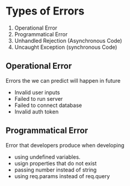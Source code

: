 # Types of Errors

1. Operational Error
2. Programmatical Error
3. Unhandled Rejection (Asynchronous Code)
4. Uncaught Exception (synchronous Code)

## Operational Error

Errors the we can predict will happen in future

- Invalid user inputs
- Failed to run server
- Failed to connect database
- Invalid auth token

## Programmatical Error

Error that developers produce when developing

- using undefined variables.
- usign properties that do not exist
- passing number instead of string
- using req.params instead of req.query
